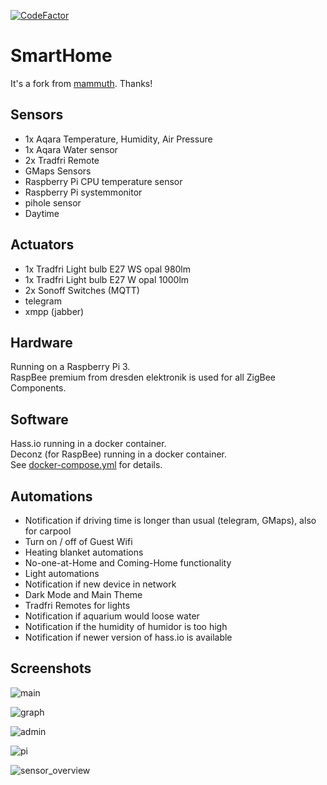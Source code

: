 [![CodeFactor](https://www.codefactor.io/repository/github/thorshamster/smarthome/badge)](https://www.codefactor.io/repository/github/thorshamster/smarthome)

# SmartHome

It's a fork from [mammuth](https://github.com/mammuth/home-assistant-configuration). Thanks!

## Sensors
*   1x Aqara Temperature, Humidity, Air Pressure
*   1x Aqara Water sensor
*   2x Tradfri Remote
*   GMaps Sensors
*   Raspberry Pi CPU temperature sensor
*   Raspberry Pi systemmonitor
*   pihole sensor
*   Daytime

## Actuators
*   1x Tradfri Light bulb E27 WS opal 980lm
*   1x Tradfri Light bulb E27 W opal 1000lm
*   2x Sonoff Switches (MQTT)
*   telegram
*   xmpp (jabber)

## Hardware

Running on a Raspberry Pi 3. \
RaspBee premium from dresden elektronik is used for all ZigBee Components.

## Software

Hass.io running in a docker container. \
Deconz (for RaspBee) running in a docker container. \
See [docker-compose.yml](docker-compose.yml) for details.

## Automations

*   Notification if driving time is longer than usual (telegram, GMaps), also for carpool
*   Turn on / off of Guest Wifi
*   Heating blanket automations
*   No-one-at-Home and Coming-Home functionality
*   Light automations
*   Notification if new device in network
*   Dark Mode and Main Theme
*   Tradfri Remotes for lights
*   Notification if aquarium would loose water
*   Notification if the humidity of humidor is too high
*   Notification if newer version of hass.io is available

## Screenshots

![main](https://user-images.githubusercontent.com/48162347/63213761-8b2b0280-c110-11e9-969c-2f7ce5544fc2.png)

![graph](https://user-images.githubusercontent.com/48162347/63213769-9ed66900-c110-11e9-8056-cf1a4c4c3f80.png)

![admin](https://user-images.githubusercontent.com/48162347/63213772-a564e080-c110-11e9-8528-ebe9318fc1dc.png)

![pi](https://user-images.githubusercontent.com/48162347/63213777-aac22b00-c110-11e9-9df5-3499f6ab8988.png)

![sensor_overview](https://user-images.githubusercontent.com/48162347/63213778-b01f7580-c110-11e9-8615-d4527fa8f8c9.png)
